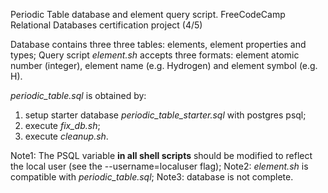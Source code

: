 Periodic Table database and element query script.
FreeCodeCamp Relational Databases
certification project (4/5)

Database contains three three tables: elements, element properties and types;
Query script _element.sh_ accepts three formats: element atomic number (integer), element name (e.g. Hydrogen) and element symbol (e.g. H).

_periodic_table.sql_ is obtained by:
1. setup starter database _periodic_table_starter.sql_ with postgres psql;
2. execute _fix_db.sh_;
3. execute _cleanup.sh_.

Note1: The PSQL variable **in all shell scripts** should be modified to reflect the local user (see the --username=localuser flag);
Note2: _element.sh_ is compatible with _periodic_table.sql_;
Note3: database is not complete. 
